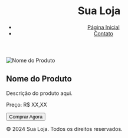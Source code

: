 <!DOCTYPE html>
<html lang="pt-BR">
<head>
    <meta charset="UTF-8">
    <meta name="viewport" content="width=device-width, initial-scale=1.0">
    <title>Produto Único - Sua Loja</title>
    <link rel="stylesheet" href="styles.css">
</head>
<body>
    <header>
        <h1>Sua Loja</h1>
        <nav>
            <ul>
                <li><a href="#">Página Inicial</a></li>
                <li><a href="#">Contato</a></li>
            </ul>
        </nav>
    </header>
    <main>
        <section class="product">
            <div class="product-image">
                <img src="product.jpg" alt="Nome do Produto">
            </div>
            <div class="product-info">
                <h2>Nome do Produto</h2>
                <p>Descrição do produto aqui.</p>
                <p>Preço: R$ XX,XX</p>
                <button>Comprar Agora</button>
            </div>
        </section>
    </main>
    <footer>
        <p>&copy; 2024 Sua Loja. Todos os direitos reservados.</p>
    </footer>
</body>
</html>
